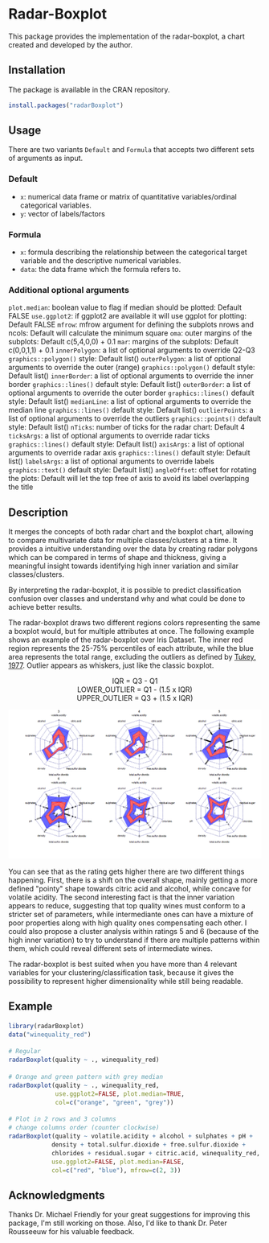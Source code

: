 # Radar-Boxplot

This package provides the implementation of the radar-boxplot, a chart created and developed by the author.

## Installation

The package is available in the CRAN repository.

```r
install.packages("radarBoxplot")
```

## Usage

There are two variants `Default` and `Formula` that accepts two different sets of arguments as input. 

### Default
 - `x`: numerical data frame or matrix of quantitative variables/ordinal categorical variables.
 - `y`: vector of labels/factors 

### Formula
 - `x`: formula describing the relationship between the categorical target variable and the descriptive numerical variables.
 - `data`: the data frame which the formula refers to.
 
### Additional optional arguments
`plot.median`: boolean value to flag if median should be plotted: Default FALSE
`use.ggplot2`: if ggplot2 are available it will use ggplot for plotting: Default FALSE
`mfrow`: mfrow argument for defining the subplots nrows and ncols: Default will calculate the minimum square
`oma`: outer margins of the subplots: Default c(5,4,0,0) + 0.1
`mar`: margins of the subplots: Default c(0,0,1,1) + 0.1
`innerPolygon`: a list of optional arguments to override Q2-Q3 `graphics::polygon()` style: Default list()
`outerPolygon`: a list of optional arguments to override the outer (range) `graphics::polygon()` default style: Default list()
`innerBorder`: a list of optional arguments to override the inner border `graphics::lines()` default style: Default list()
`outerBorder`: a list of optional arguments to override the outer border `graphics::lines()` default style: Default list()
`medianLine`: a list of optional arguments to override the median line `graphics::lines()` default style: Default list()
`outlierPoints`: a list of optional arguments to override the outliers `graphics::points()` default style: Default list()
`nTicks`: number of ticks for the radar chart: Default 4
`ticksArgs`: a list of optional arguments to override radar ticks `graphics::lines()` default style: Default list()
`axisArgs`: a list of optional arguments to override radar axis `graphics::lines()` default style: Default list()
`labelsArgs`: a list of optional arguments to override labels `graphics::text()` default style: Default list()
`angleOffset`: offset for rotating the plots: Default will let the top free of axis to avoid its label overlapping the title


## Description

It merges the concepts of both radar chart and the boxplot chart, allowing to compare multivariate data for multiple classes/clusters at a time. It provides a intuitive understanding over the data by creating radar polygons which can be compared in terms of shape and thickness, giving a meaningful insight towards identifying high inner variation and similar classes/clusters.

By interpreting the radar-boxplot, it is possible to predict classification confusion over classes and understand why and what could be done to achieve better results.

The radar-boxplot draws two different regions colors representing the same a boxplot would, but for multiple attributes at once. The following example shows an example of the radar-boxplot over Iris Dataset. The inner red region represents the 25-75% percentiles of each attribute, while the blue area represents the total range, excluding the outliers as defined by [Tukey, 1977](https://amstat.tandfonline.com/doi/abs/10.1080/00031305.1978.10479236). Outlier appears as whiskers, just like the classic boxplot.

<p align="center">
IQR = Q3 - Q1
<br/>
LOWER_OUTLIER = Q1 - (1.5 x IQR)
<br/>
UPPER_OUTLIER = Q3 + (1.5 x IQR)
</p>

![Radar-boxplot example with red wine quality dataset](https://github.com/caiohamamura/radarBoxplot-R/blob/master/man/figures/Example.png?raw=true)

You can see that as the rating gets higher there are two different things happening. First, there is a shift on the overall shape, mainly getting a more defined "pointy" shape towards citric acid and alcohol, while concave for volatile acidity. The second interesting fact is that the inner variation appears to reduce, suggesting that top quality wines must conform to a stricter set of parameters, while intermediante ones can have a mixture of poor properties along with high quality ones compensating each other. I could also propose a cluster analysis within ratings 5 and 6 (because of the high inner variation) to try to understand if there are multiple patterns within them, which could reveal different sets of intermediate wines.

The radar-boxplot is best suited when you have more than 4 relevant variables for your clustering/classification task, because it gives the possibility to represent higher dimensionality while still being readable.


## Example

```r
library(radarBoxplot)
data("winequality_red")

# Regular
radarBoxplot(quality ~ ., winequality_red)

# Orange and green pattern with grey median
radarBoxplot(quality ~ ., winequality_red,
             use.ggplot2=FALSE, plot.median=TRUE,
             col=c("orange", "green", "grey"))

# Plot in 2 rows and 3 columns
# change columns order (counter clockwise)
radarBoxplot(quality ~ volatile.acidity + alcohol + sulphates + pH +
            density + total.sulfur.dioxide + free.sulfur.dioxide +
            chlorides + residual.sugar + citric.acid, winequality_red,
            use.ggplot2=FALSE, plot.median=FALSE,
            col=c("red", "blue"), mfrow=c(2, 3))

```

## Acknowledgments

Thanks Dr. Michael Friendly for your great suggestions for improving this package, I'm still working on those. Also, I'd like to thank Dr. Peter Rousseeuw for his valuable feedback.
